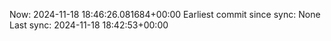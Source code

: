 Now: 2024-11-18 18:46:26.081684+00:00 Earliest commit since sync: None Last sync: 2024-11-18 18:42:53+00:00
